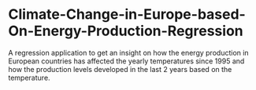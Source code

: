 # Climate-Change-in-Europe-based-On-Energy-Production-Regression
A regression application to get an insight on how the energy production in European countries has affected the yearly temperatures since 1995 and how the production levels developed in the last 2 years based on the temperature.
